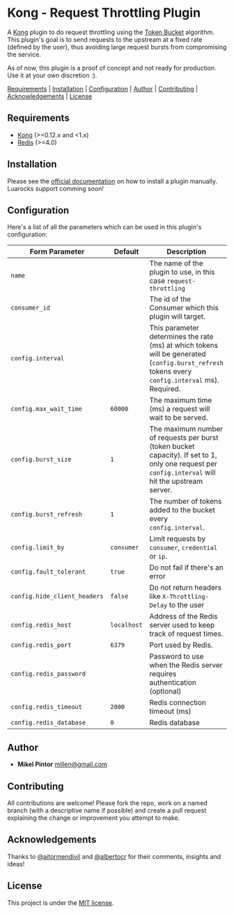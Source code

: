 Kong - Request Throttling Plugin
==============================

A [Kong](https://github.com/Kong/kong) plugin to do request throttling using the [Token Bucket](https://en.wikipedia.org/wiki/Token_bucket) algorithm. This plugin's goal is to send requests to the upstream at a fixed rate (defined by the user), thus avoiding large request bursts from compromising the service.

As of now, this plugin is a proof of concept and not ready for production. Use it at your own discretion :).

[Requirements](#requirements) |
[Installation](#installation) |
[Configuration](#configuration) |
[Author](#author) |
[Contributing](#contributing) |
[Acknowledgements](#acknowledgements) |
[License](#license)

## Requirements

* [Kong](https://konghq.com/) (>=0.12.x and <1.x)
* [Redis](https://redis.io/) (>=4.0)

## Installation

Please see the [official documentation](https://docs.konghq.com/0.14.x/plugin-development/distribution/) on how to install a plugin manually. Luarocks support comming soon!

## Configuration

Here's a list of all the parameters which can be used in this plugin's configuration:

| Form Parameter               | Default       | Description                                                                                                                                         |
| -------------                | ------------- | -------------------                                                                                                                                 |
| `name`                       |               | The name of the plugin to use, in this case `request-throttling`                                                                                    |
| `consumer_id`                |               | The id of the Consumer which this plugin will target.                                                                                               |
| `config.interval`            |               | This parameter determines the rate (ms) at which tokens will be generated (`config.burst_refresh` tokens every `config.interval` ms). Required.     |
| `config.max_wait_time`       | `60000`       | The maximum time (ms) a request will wait to be served.                                                                                             |
| `config.burst_size`          | `1`           | The maximum number of requests per burst (token bucket capacity). If set to 1, only one request per `config.interval` will hit the upstream server. |
| `config.burst_refresh`       | `1`           | The number of tokens added to the bucket every `config.interval`.                                                                                   |
| `config.limit_by`            | `consumer`    | Limit requests by `consumer`, `credential` or `ip`.                                                                                                 |
| `config.fault_tolerant`      | `true`        | Do not fail if there's an error                                                                                                                     |
| `config.hide_client_headers` | `false`       | Do not return headers like `X-Throttling-Delay` to the user                                                                                         |
| `config.redis_host`          | `localhost`   | Address of the Redis server used to keep track of request times.                                                                                    |
| `config.redis_port`          | `6379`        | Port used by Redis.                                                                                                                                 |
| `config.redis_password`      |               | Password to use when the Redis server requires authentication (optional)                                                                            |
| `config.redis_timeout`       | `2000`        | Redis connection timeout (ms)                                                                                                                       |
| `config.redis_database`      | `0`           | Redis database                                                                                                                                      |

## Author

* **Mikel Pintor** <millen@gmail.com>

## Contributing

All contributions are welcome! Please fork the repo, work on a named branch (with a descriptive name if possible) and create a pull request explaining the change or improvement you attempt to make.

## Acknowledgements

Thanks to [@aitormendivil](https://github.com/aitormendivil) and [@albertocr](https://github.com/albertocr) for their comments, insights and ideas!

## License

This project is under the [MIT license](https://github.com/millenc/kong-plugin-request-throttling/blob/master/LICENSE).
